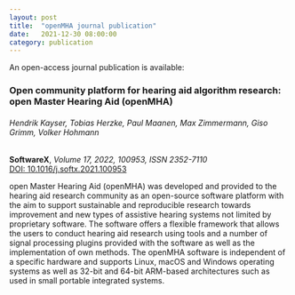 ```yaml
---
layout: post
title:  "openMHA journal publication"
date:   2021-12-30 08:00:00
category: publication
---
```


An open-access journal publication is available: 

### Open community platform for hearing aid algorithm research: open Master Hearing Aid (openMHA)     

###### Hendrik Kayser, Tobias Herzke, Paul Maanen, Max Zimmermann, Giso Grimm, Volker Hohmann

**SoftwareX**, *Volume 17, 2022, 100953, ISSN 2352-7110*  
[DOI: 10.1016/j.softx.2021.100953](https://doi.org/10.1016/j.softx.2021.100953)



open Master Hearing Aid (openMHA) was developed and provided to the hearing aid research community as an open-source software platform with the aim to support sustainable and reproducible research towards improvement and new types of assistive hearing systems not limited by proprietary software. The software offers a flexible framework that allows the users to conduct hearing aid research using tools and a number of signal processing plugins provided with the software as well as the implementation of own methods. The openMHA software is independent of a specific hardware and supports Linux, macOS and Windows operating systems as well as 32-bit and 64-bit ARM-based architectures such as used in small portable integrated systems.




  
